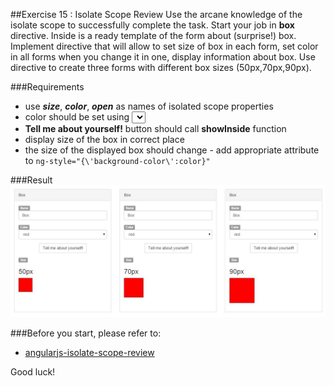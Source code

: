 ##Exercise 15 : Isolate Scope Review
Use the arcane knowledge of the isolate scope to successfully complete the task. Start your job in **box** directive. Inside is a ready template of the form about (surprise!) box.
Implement directive that will allow to set size of box in each form, set color in all forms when you change it in one, display information about box. Use directive to create three forms with different box sizes (50px,70px,90px).

###Requirements
* use ***size***, ***color***, ***open*** as names of isolated scope properties 
* color should be set using **<select>**
* **Tell me about yourself!** button should call **showInside** function
* display size of the box in correct place
* the size of the displayed box should change - add appropriate attribute to ```ng-style="{\'background-color\':color}"``` 

###Result
![alt text](images/box.jpg "Box")

###Before you start, please refer to:
* [angularjs-isolate-scope-review](https://egghead.io/lessons/angularjs-isolate-scope-review)

Good luck!
